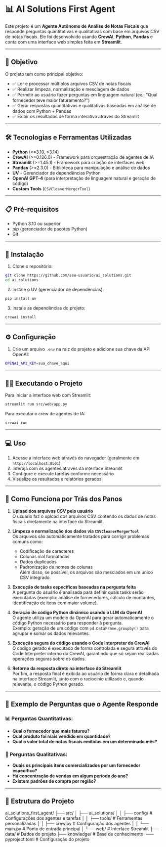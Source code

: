 # 📊 AI Solutions First Agent

Este projeto é um **Agente Autônomo de Análise de Notas Fiscais** que responde perguntas quantitativas e qualitativas com base em arquivos CSV de notas fiscais. Ele foi desenvolvido usando **CrewAI**, **Python**, **Pandas** e conta com uma interface web simples feita em **Streamlit**.

---

## 🚀 Objetivo

O projeto tem como principal objetivo:

- ✅ Ler e processar múltiplos arquivos CSV de notas fiscais  
- ✅ Realizar limpeza, normalização e mesclagem de dados  
- ✅ Permitir ao usuário fazer perguntas em linguagem natural (ex.: "Qual fornecedor teve maior faturamento?")  
- ✅ Gerar respostas quantitativas e qualitativas baseadas em análise de dados com Python + Pandas  
- ✅ Exibir os resultados de forma interativa através do Streamlit  

---

## 🛠️ Tecnologias e Ferramentas Utilizadas

- **Python** (>=3.10, <3.14)
- **CrewAI** (>=0.126.0) - Framework para orquestração de agentes de IA
- **Streamlit** (>=1.45.1) - Framework para criação de interfaces web
- **Pandas** (>=2.3.0) - Biblioteca para manipulação e análise de dados
- **UV** - Gerenciador de dependências Python
- **OpenAI GPT-4** (para interpretação de linguagem natural e geração de código)
- **Custom Tools** (`CSVCleanerMergerTool`)

---

## 📋 Pré-requisitos

- Python 3.10 ou superior
- pip (gerenciador de pacotes Python)
- Git

---

## 🚀 Instalação

1. Clone o repositório:
```bash
git clone https://github.com/seu-usuario/ai_solutions.git
cd ai_solutions
```

2. Instale o UV (gerenciador de dependências):
```bash
pip install uv
```

3. Instale as dependências do projeto:
```bash
crewai install
```

---

## ⚙️ Configuração

1. Crie um arquivo `.env` na raiz do projeto e adicione sua chave da API OpenAI:
```bash
OPENAI_API_KEY=sua_chave_aqui
```

---

## 🏃‍♂️ Executando o Projeto

Para iniciar a interface web com Streamlit:

```bash
streamlit run src/web/app.py
```

Para executar o crew de agentes de IA:

```bash
crewai run
```

---

## 💻 Uso

1. Acesse a interface web através do navegador (geralmente em `http://localhost:8501`)
2. Interaja com os agentes através da interface Streamlit
3. Configure e execute tarefas conforme necessário
4. Visualize os resultados e relatórios gerados

---

## 🧠 Como Funciona por Trás dos Panos

1. **Upload dos arquivos CSV pelo usuário**  
   O usuário faz o upload dos arquivos CSV contendo os dados de notas fiscais diretamente na interface do Streamlit.

2. **Limpeza e normalização dos dados via `CSVCleanerMergerTool`**  
   Os arquivos são automaticamente tratados para corrigir problemas comuns como:  
   - Codificação de caracteres  
   - Colunas mal formatadas  
   - Dados duplicados  
   - Padronização de nomes de colunas  
   Além disso, se possível, os arquivos são mesclados em um único CSV integrado.

3. **Execução de tasks específicas baseadas na pergunta feita**  
   A pergunta do usuário é analisada para definir quais tasks serão executadas (exemplo: análise de fornecedores, cálculo de montantes, identificação de itens com maior volume).

4. **Geração de código Python dinâmico usando o LLM da OpenAI**  
   O agente utiliza um modelo da OpenAI para gerar automaticamente o código Python necessário para responder à pergunta.  
   Exemplo: geração de um código com `pd.DataFrame.groupby()` para agrupar e somar os dados relevantes.

5. **Execução segura do código usando o Code Interpreter do CrewAI**  
   O código gerado é executado de forma controlada e segura através do Code Interpreter interno do CrewAI, garantindo que só sejam realizadas operações seguras sobre os dados.

6. **Retorno da resposta direto na interface do Streamlit**  
   Por fim, a resposta final é exibida ao usuário de forma clara e detalhada na interface Streamlit, junto com o raciocínio utilizado e, quando relevante, o código Python gerado.

---

## 💬 Exemplo de Perguntas que o Agente Responde

### 📊 Perguntas Quantitativas:

- **Qual o fornecedor que mais faturou?**
- **Qual produto foi mais vendido em quantidade?**
- **Qual o valor total de notas fiscais emitidas em um determinado mês?**

### 📝 Perguntas Qualitativas:

- **Quais os principais itens comercializados por um fornecedor específico?**
- **Há concentração de vendas em algum período do ano?**
- **Existem padrões de compra por região?**

---

## 📂 Estrutura do Projeto

ai_solutions_first_agent/
├── src/
│ ├── ai_solutions/
│ │ ├── config/ # Configurações dos agentes e tarefas
│ │ ├── tools/ # Ferramentas personalizadas
│ │ ├── crew.py # Configuração dos agentes
│ │ └── main.py # Ponto de entrada principal
│ └── web/ # Interface Streamlit
├── data/ # Dados do projeto
├── knowledge/ # Base de conhecimento
└── pyproject.toml # Configuração do projeto
